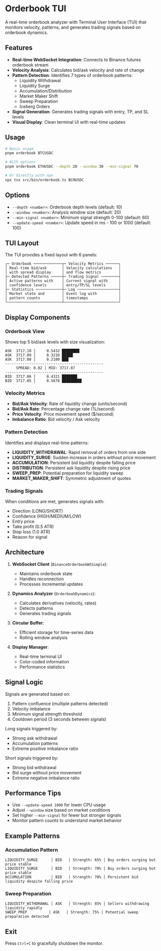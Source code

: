 # Orderbook TUI

A real-time orderbook analyzer with Terminal User Interface (TUI) that monitors velocity, patterns, and generates trading signals based on orderbook dynamics.

## Features

- **Real-time WebSocket Integration**: Connects to Binance futures orderbook stream
- **Velocity Analysis**: Calculates bid/ask velocity and rate of change
- **Pattern Detection**: Identifies 7 types of orderbook patterns:
  - Liquidity Withdrawal
  - Liquidity Surge
  - Accumulation/Distribution
  - Market Maker Shift
  - Sweep Preparation
  - Iceberg Orders
- **Signal Generation**: Generates trading signals with entry, TP, and SL levels
- **Visual Display**: Clean terminal UI with real-time updates

## Usage

```bash
# Basic usage
pnpm orderbook BTCUSDC

# With options
pnpm orderbook ETHUSDC --depth 20 --window 30 --min-signal 70

# Or directly with npx
npx tsx src/bin/orderbook.ts BCHUSDC
```

## Options

- `--depth <number>`: Orderbook depth levels (default: 10)
- `--window <number>`: Analysis window size (default: 20)
- `--min-signal <number>`: Minimum signal strength 0-100 (default: 60)
- `--update-speed <number>`: Update speed in ms - 100 or 1000 (default: 100)

## TUI Layout

The TUI provides a fixed layout with 6 panels:

```
┌─ Orderbook ─────────────┬─ Velocity Metrics ──────┐
│ Real-time bid/ask       │ Velocity calculations   │
│ with spread display     │ and flow metrics        │
├─ Detected Patterns ─────┼─ Trading Signal ────────┤
│ Active patterns with    │ Current signal with     │
│ confidence levels       │ entry/TP/SL levels      │
├─ Statistics ────────────┼─ Log ───────────────────┤
│ Market state and        │ Event log with          │
│ pattern counts          │ timestamps              │
└─────────────────────────┴─────────────────────────┘
```

## Display Components

### Orderbook View
Shows top 5 bid/ask levels with size visualization:
```
ASK  3717.10 │     0.5432 ████████
ASK  3717.09 │     0.3210 █████
ASK  3717.08 │     0.2100 ███
---------------------------------------------
     SPREAD: 0.02 │ MID: 3717.07
---------------------------------------------
BID  3717.06 │     0.4321 ███████
BID  3717.05 │     0.5678 █████████
```

### Velocity Metrics
- **Bid/Ask Velocity**: Rate of liquidity change (units/second)
- **Bid/Ask Rate**: Percentage change rate (%/second)
- **Price Velocity**: Price movement speed ($/second)
- **Imbalance Ratio**: Bid velocity / Ask velocity

### Pattern Detection
Identifies and displays real-time patterns:
- **LIQUIDITY_WITHDRAWAL**: Rapid removal of orders from one side
- **LIQUIDITY_SURGE**: Sudden increase in orders without price movement
- **ACCUMULATION**: Persistent bid liquidity despite falling price
- **DISTRIBUTION**: Persistent ask liquidity despite rising price
- **SWEEP_PREP**: Potential preparation for liquidity sweep
- **MARKET_MAKER_SHIFT**: Symmetric adjustment of quotes

### Trading Signals
When conditions are met, generates signals with:
- Direction (LONG/SHORT)
- Confidence (HIGH/MEDIUM/LOW)
- Entry price
- Take profit (0.5 ATR)
- Stop loss (1.0 ATR)
- Reason for signal

## Architecture

1. **WebSocket Client** (`BinanceOrderbookWSSimple`):
   - Maintains orderbook state
   - Handles reconnection
   - Processes incremental updates

2. **Dynamics Analyzer** (`OrderbookDynamics`):
   - Calculates derivatives (velocity, rates)
   - Detects patterns
   - Generates trading signals

3. **Circular Buffer**:
   - Efficient storage for time-series data
   - Rolling window analysis

4. **Display Manager**:
   - Real-time terminal UI
   - Color-coded information
   - Performance statistics

## Signal Logic

Signals are generated based on:
1. Pattern confluence (multiple patterns detected)
2. Velocity imbalance
3. Minimum signal strength threshold
4. Cooldown period (3 seconds between signals)

Long signals triggered by:
- Strong ask withdrawal
- Accumulation patterns
- Extreme positive imbalance ratio

Short signals triggered by:
- Strong bid withdrawal
- Bid surge without price movement
- Extreme negative imbalance ratio

## Performance Tips

- Use `--update-speed 1000` for lower CPU usage
- Adjust `--window` size based on market conditions
- Set higher `--min-signal` for fewer but stronger signals
- Monitor pattern counts to understand market behavior

## Example Patterns

### Accumulation Pattern
```
LIQUIDITY_SURGE      │ BID   │ Strength: 65% │ Buy orders surging but price stable
LIQUIDITY_SURGE      │ BID   │ Strength: 70% │ Buy orders surging but price stable
ACCUMULATION         │ BID   │ Strength: 70% │ Persistent bid liquidity despite falling price
```

### Sweep Preparation
```
LIQUIDITY_WITHDRAWAL │ ASK   │ Strength: 85% │ Sellers withdrawing liquidity rapidly
SWEEP_PREP          │ ASK   │ Strength: 75% │ Potential sweep preparation detected
```

## Exit

Press `Ctrl+C` to gracefully shutdown the monitor.